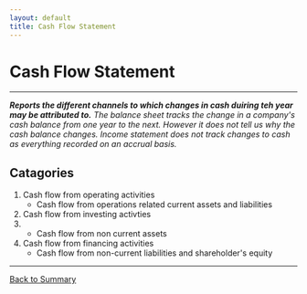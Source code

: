 ```yaml
---
layout: default
title: Cash Flow Statement
---
```


# Cash Flow Statement
---
<em>**Reports the different channels to which changes in cash duiring teh year may be attributed to.**</em>
<em>The balance sheet tracks the change in a company's cash balance from one year to the next. However it does not tell us why the cash balance changes. </em>
<em>Income statement does not track changes to cash as everything recorded on an accrual basis.</em>

## Catagories
1.  Cash flow from operating activities
    - Cash flow from operations related current assets and liabilities
2.  Cash flow from investing activties
3.  - Cash flow from non current assets
3.  Cash flow from financing activities
    - Cash flow from non-current liabilities and shareholder's equity

---

<a href="/index.md" name="#user-content-ratios">Back to Summary</a>
